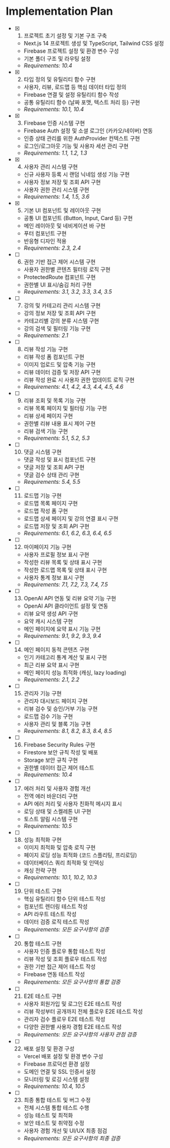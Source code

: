 # Implementation Plan

- [x] 1. 프로젝트 초기 설정 및 기본 구조 구축
  - Next.js 14 프로젝트 생성 및 TypeScript, Tailwind CSS 설정
  - Firebase 프로젝트 설정 및 환경 변수 구성
  - 기본 폴더 구조 및 라우팅 설정
  - _Requirements: 10.4_

- [x] 2. 타입 정의 및 유틸리티 함수 구현
  - 사용자, 리뷰, 로드맵 등 핵심 데이터 타입 정의
  - Firebase 연결 및 설정 유틸리티 함수 작성
  - 공통 유틸리티 함수 (날짜 포맷, 텍스트 처리 등) 구현
  - _Requirements: 10.1, 10.4_

- [x] 3. Firebase 인증 시스템 구현
  - Firebase Auth 설정 및 소셜 로그인 (카카오/네이버) 연동
  - 인증 상태 관리를 위한 AuthProvider 컨텍스트 구현
  - 로그인/로그아웃 기능 및 사용자 세션 관리 구현
  - _Requirements: 1.1, 1.2, 1.3_

- [x] 4. 사용자 관리 시스템 구현
  - 신규 사용자 등록 시 랜덤 닉네임 생성 기능 구현
  - 사용자 정보 저장 및 조회 API 구현
  - 사용자 권한 관리 시스템 구현
  - _Requirements: 1.4, 1.5, 3.6_

- [x] 5. 기본 UI 컴포넌트 및 레이아웃 구현
  - 공통 UI 컴포넌트 (Button, Input, Card 등) 구현
  - 메인 레이아웃 및 네비게이션 바 구현
  - 푸터 컴포넌트 구현
  - 반응형 디자인 적용
  - _Requirements: 2.3, 2.4_

- [ ] 6. 권한 기반 접근 제어 시스템 구현
  - 사용자 권한별 콘텐츠 필터링 로직 구현
  - ProtectedRoute 컴포넌트 구현
  - 권한별 UI 표시/숨김 처리 구현
  - _Requirements: 3.1, 3.2, 3.3, 3.4, 3.5_

- [ ] 7. 강의 및 카테고리 관리 시스템 구현
  - 강의 정보 저장 및 조회 API 구현
  - 카테고리별 강의 분류 시스템 구현
  - 강의 검색 및 필터링 기능 구현
  - _Requirements: 2.1_

- [ ] 8. 리뷰 작성 기능 구현
  - 리뷰 작성 폼 컴포넌트 구현
  - 이미지 업로드 및 압축 기능 구현
  - 리뷰 데이터 검증 및 저장 API 구현
  - 리뷰 작성 완료 시 사용자 권한 업데이트 로직 구현
  - _Requirements: 4.1, 4.2, 4.3, 4.4, 4.5, 4.6_

- [ ] 9. 리뷰 조회 및 목록 기능 구현
  - 리뷰 목록 페이지 및 필터링 기능 구현
  - 리뷰 상세 페이지 구현
  - 권한별 리뷰 내용 표시 제어 구현
  - 리뷰 검색 기능 구현
  - _Requirements: 5.1, 5.2, 5.3_

- [ ] 10. 댓글 시스템 구현
  - 댓글 작성 및 표시 컴포넌트 구현
  - 댓글 저장 및 조회 API 구현
  - 댓글 검수 상태 관리 구현
  - _Requirements: 5.4, 5.5_

- [ ] 11. 로드맵 기능 구현
  - 로드맵 목록 페이지 구현
  - 로드맵 작성 폼 구현
  - 로드맵 상세 페이지 및 강의 연결 표시 구현
  - 로드맵 저장 및 조회 API 구현
  - _Requirements: 6.1, 6.2, 6.3, 6.4, 6.5_

- [ ] 12. 마이페이지 기능 구현
  - 사용자 프로필 정보 표시 구현
  - 작성한 리뷰 목록 및 상태 표시 구현
  - 작성한 로드맵 목록 및 상태 표시 구현
  - 사용자 통계 정보 표시 구현
  - _Requirements: 7.1, 7.2, 7.3, 7.4, 7.5_

- [ ] 13. OpenAI API 연동 및 리뷰 요약 기능 구현
  - OpenAI API 클라이언트 설정 및 연동
  - 리뷰 요약 생성 API 구현
  - 요약 캐시 시스템 구현
  - 메인 페이지에 요약 표시 기능 구현
  - _Requirements: 9.1, 9.2, 9.3, 9.4_

- [ ] 14. 메인 페이지 동적 콘텐츠 구현
  - 인기 카테고리 통계 계산 및 표시 구현
  - 최근 리뷰 요약 표시 구현
  - 메인 페이지 성능 최적화 (캐싱, lazy loading)
  - _Requirements: 2.1, 2.2_

- [ ] 15. 관리자 기능 구현
  - 관리자 대시보드 페이지 구현
  - 리뷰 검수 및 승인/거부 기능 구현
  - 로드맵 검수 기능 구현
  - 사용자 관리 및 블록 기능 구현
  - _Requirements: 8.1, 8.2, 8.3, 8.4, 8.5_

- [ ] 16. Firebase Security Rules 구현
  - Firestore 보안 규칙 작성 및 배포
  - Storage 보안 규칙 구현
  - 권한별 데이터 접근 제어 테스트
  - _Requirements: 10.4_

- [ ] 17. 에러 처리 및 사용자 경험 개선
  - 전역 에러 바운더리 구현
  - API 에러 처리 및 사용자 친화적 메시지 표시
  - 로딩 상태 및 스켈레톤 UI 구현
  - 토스트 알림 시스템 구현
  - _Requirements: 10.5_

- [ ] 18. 성능 최적화 구현
  - 이미지 최적화 및 압축 로직 구현
  - 페이지 로딩 성능 최적화 (코드 스플리팅, 프리로딩)
  - 데이터베이스 쿼리 최적화 및 인덱싱
  - 캐싱 전략 구현
  - _Requirements: 10.1, 10.2, 10.3_

- [ ] 19. 단위 테스트 구현
  - 핵심 유틸리티 함수 단위 테스트 작성
  - 컴포넌트 렌더링 테스트 작성
  - API 라우트 테스트 작성
  - 데이터 검증 로직 테스트 작성
  - _Requirements: 모든 요구사항의 검증_

- [ ] 20. 통합 테스트 구현
  - 사용자 인증 플로우 통합 테스트 작성
  - 리뷰 작성 및 조회 플로우 테스트 작성
  - 권한 기반 접근 제어 테스트 작성
  - Firebase 연동 테스트 작성
  - _Requirements: 모든 요구사항의 통합 검증_

- [ ] 21. E2E 테스트 구현
  - 사용자 회원가입 및 로그인 E2E 테스트 작성
  - 리뷰 작성부터 공개까지 전체 플로우 E2E 테스트 작성
  - 관리자 검수 플로우 E2E 테스트 작성
  - 다양한 권한별 사용자 경험 E2E 테스트 작성
  - _Requirements: 모든 요구사항의 사용자 관점 검증_

- [ ] 22. 배포 설정 및 환경 구성
  - Vercel 배포 설정 및 환경 변수 구성
  - Firebase 프로덕션 환경 설정
  - 도메인 연결 및 SSL 인증서 설정
  - 모니터링 및 로깅 시스템 설정
  - _Requirements: 10.4, 10.5_

- [ ] 23. 최종 통합 테스트 및 버그 수정
  - 전체 시스템 통합 테스트 수행
  - 성능 테스트 및 최적화
  - 보안 테스트 및 취약점 수정
  - 사용자 경험 개선 및 UI/UX 최종 점검
  - _Requirements: 모든 요구사항의 최종 검증_
